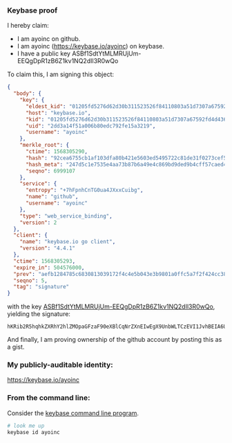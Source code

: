 ### Keybase proof

I hereby claim:

  * I am ayoinc on github.
  * I am ayoinc (https://keybase.io/ayoinc) on keybase.
  * I have a public key ASBf1SdtYtMLMRUjUm-EEQgDpR1zB6Z1kv1NQ2dIl3R0wQo

To claim this, I am signing this object:

```json
{
  "body": {
    "key": {
      "eldest_kid": "01205fd5276d62d30b311523526f84110803a51d7307a67592fd4d436748977474c10a",
      "host": "keybase.io",
      "kid": "01205fd5276d62d30b311523526f84110803a51d7307a67592fd4d436748977474c10a",
      "uid": "2dd3a14f51a006b80edc792fe15a3219",
      "username": "ayoinc"
    },
    "merkle_root": {
      "ctime": 1568305290,
      "hash": "92cea6755cb1af103dfa80b421e5603ed5495722c81de31f0273cef512550925af9ae16a40a1ca8cb46b27ecddb3b888b16e2a95f4d7941558526fa63453fe61",
      "hash_meta": "247d5c1e7535e4aa73b87b6a49e4c869bd9ded9b4cff57caed466315edba8fb9",
      "seqno": 6999107
    },
    "service": {
      "entropy": "+7hFpnhCnTG0ua4JXxxCuibg",
      "name": "github",
      "username": "ayoinc"
    },
    "type": "web_service_binding",
    "version": 2
  },
  "client": {
    "name": "keybase.io go client",
    "version": "4.4.1"
  },
  "ctime": 1568305293,
  "expire_in": 504576000,
  "prev": "aefb1284785c6830813039172f4c4e5b043e3b9801a0ffc5a7f2f424cc382924",
  "seqno": 5,
  "tag": "signature"
}
```

with the key [ASBf1SdtYtMLMRUjUm-EEQgDpR1zB6Z1kv1NQ2dIl3R0wQo](https://keybase.io/ayoinc), yielding the signature:

```
hKRib2R5hqhkZXRhY2hlZMOpaGFzaF90eXBlCqNrZXnEIwEgX9UnbWLTCzEVI1JvhBEIA6UdcwemdZL9TUNnSJd0dMEKp3BheWxvYWTESpcCBcQgrvsShHhcaDCBMDkXL0xOWwQ+O5gBoP/Fp/L0JMw4KSTEINcbdlUqZ8nOlCm3AsMR7p8PfgZKfjtwFnoxOxY/rR2UAgHCo3NpZ8RAtOTha+nKVStCLxHSvjcYTUcuOTzUU3UF5kqnFprwrOqB1Yg64wU1qjcjNcwQaclDwDzCOodM5Yf+oeqdsRr2CKhzaWdfdHlwZSCkaGFzaIKkdHlwZQildmFsdWXEIBk7rg82H05d9hkokwRuGsOKN5umnKlatii72TiklBc0o3RhZ80CAqd2ZXJzaW9uAQ==

```

And finally, I am proving ownership of the github account by posting this as a gist.

### My publicly-auditable identity:

https://keybase.io/ayoinc

### From the command line:

Consider the [keybase command line program](https://keybase.io/download).

```bash
# look me up
keybase id ayoinc
```
